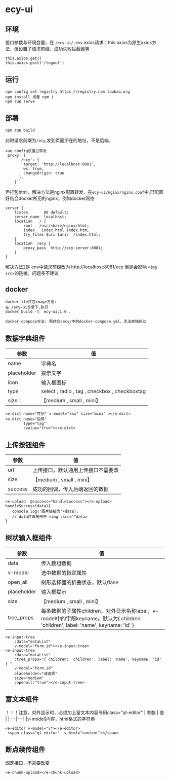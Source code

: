 # ecy-ui

## 环境

接口参数与环境变量，在 `/ecy-ui/.env`
axios请求：this.axios为原生axios方法，但设置了请求前缀、成功失败拦截器等

```
this.axios.get()
this.axios.post('/logout')
```

## 运行

```
npm config set registry https://registry.npm.taobao.org
npm install 或者 npm i
npm run serve  
```

## 部署

```
npm run build 
```

此时请求前缀为`/ecy`,发到页面所在的地址，不是后端。

```
vue.config设置过转发
 proxy: {
      '/ecy': {
        target: 'http://localhost:8081',
        ws: true,
        changeOrigin: true
      },
    }
```

但打包html，解决方法是nginx配置转发，在`ecy-ui/nginx/nginx.conf`中,已配置好结合docker所用的nginx，例如docker网络

```
server {
    listen       80 default;
    server_name  localhost;
	location   / {
		root   /usr/share/nginx/html;
		index   index.html index.htm;
		try_files $uri $uri/  /index.html;
	}
	location  /ecy {
		proxy_pass  http://ecy-server:8081;
	}
}
```

解决方法2是 env中请求前缀改为 http://localhost:8081/ecy
但是会影响 `<img src>`的链接，问题多不建议

## docker

```
dockerfile打包image方法:
在 /ecy-ui目录下,执行
docker build -t  ecy-ui:1.0 . 

docker-compose方法: 需结合/ecy/中的docker-compose.yml，无法单独启动
```

## 数据字典组件

| 参数          | 值 |
|-------------|---|
| name        |字典名
| placeholder |提示文字
| icon        |输入框图标
| type        |select , radio , tag , checkbox , checkboxtag
| size：       |【medium , small , mini】

```
<e-dict name="性别" v-model="xxx" size="mini" ></e-dict>
<e-dict name="启用"
        type="tag"
        :value="true"></e-dict>
```

## 上传按钮组件

| 参数 | 值 |
|---|---|
|url|上传接口，默认通用上传接口不需要改
|size|【medium , small , mini】
|success|成功的回调，传入后端返回的数据

```
<e-upload  @success="handleSuccess"></e-upload>
handleSuccess(data){
   console.log('图片链接为'+data);
   // data可直接用于 <img :src=""data>
}
```

## 树状输入框组件

| 参数 | 值 |
|---|---|
|data|传入数组数据
|v-model|选中数据的指定属性
|open_all|树形选择器的折叠状态，默认flase
|placeholder|输入框提示
|size| 【medium , small , mini】
|tree_props|每条数据的子属性children，对外显示名称label，v-model中的字段keyname。默认为{ children: 'children', label: 'name', keyname: 'id' }  

```
<e-input-tree
    :data="dataList"  
    v-model="form.id"></e-input-tree>
<e-input-tree
    :data="dataList"  
    :tree_props="{ children: 'children', label: 'name', keyname: 'id' } "
    v-model="form.id"
    placeholder="请选择"
    size="medium"
    :openall:"true"></e-input-tree>
```

## 富文本组件

！！！注意，对外显示时，必须加上富文本内容专用class="ql-editor"
| 参数 | 值 |
|---|---|
|v-model|内容，html格式的字符串

```
<e-editor v-model="v"></e-editor>
 <span class="ql-editor"  v-html="content"></span>
```

## 断点续传组件

固定接口，不需要改变

```
<e-chunk-upload></e-chunk-upload>
```